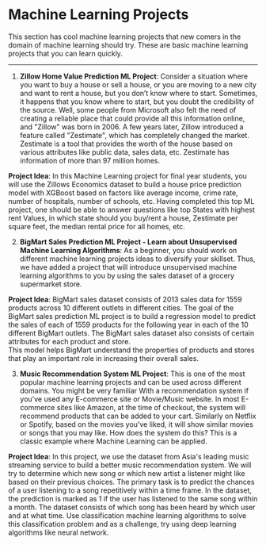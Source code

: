 # **Machine Learning Projects**
This section has cool machine learning projects that new comers in the domain of machine learning should try.
These are basic machine learning projects that you can learn quickly.

---------------------------------------------------------------------------------------------------------------------------------------------------------------------
1)  **Zillow Home Value Prediction ML Project**:
Consider a situation where you want to buy a house or sell a house, or you are moving to a new city and want to rent a house, but you don’t know where to start. Sometimes, it happens that you know where to start, but you doubt the credibility of the source.
Well, some people from Microsoft also felt the need of creating a reliable place that could provide all this information online, and "Zillow" was born in 2006.
A few years later, Zillow introduced a feature called "Zestimate", which has completely changed the market.
Zestimate is a tool that provides the worth of the house based on various attributes like public data, sales data, etc.
Zestimate has information of more than 97 million homes.

**Project Idea**: 
                 In this Machine Learning project for final year students, you will use the Zillows Economics dataset to build a house price prediction model with XGBoost based on factors like average income, crime rate, number of hospitals, number of schools, etc. 
                 Having completed this top ML project, one should be able to answer questions like top States with highest rent Values, in which state should you buy/rent a house, Zestimate per square feet, the median rental price for all homes, etc.

2)  **BigMart Sales Prediction ML Project - Learn about Unsupervised Machine Learning Algorithms**:
As a beginner, you should work on different machine learning projects ideas to diversify your skillset.
Thus, we have added a project that will introduce unsupervised machine learning algorithms to you by using the sales dataset of a grocery supermarket store.

**Project Idea**: 
                 BigMart sales dataset consists of 2013 sales data for 1559 products across 10 different outlets in different cities.
                 The goal of the BigMart sales prediction ML project is to build a regression model to predict the sales of each of 1559 products for the following    year in each of the 10 different BigMart outlets.
                 The BigMart sales dataset also consists of certain attributes for each product and store.  
                 This model helps BigMart understand the properties of products and stores that play an important role in increasing their overall sales.

3)  **Music Recommendation System ML Project**:
This is one of the most popular machine learning projects and can be used across different domains. You might be very familiar                                          With a recommendation system if you've used any E-commerce site or Movie/Music website.
In most E-commerce sites like Amazon, at the time of checkout, the system will recommend products that can be added to your cart. 
Similarly on Netflix or Spotify, based on the movies you've liked, it will show similar movies or songs that you may like. How does the system do this? 
This is a classic example where Machine Learning can be applied.

**Project Idea**: 
                 In this project, we use the dataset from Asia's leading music streaming service to build a better music recommendation system.
                 We will try to determine which new song or which new artist a listener might like based on their previous choices.
                 The primary task is to predict the chances of a user listening to a song repetitively within a time frame.
                 In the dataset, the prediction is marked as 1 if the user has listened to the same song within a month.
                 The dataset consists of which song has been heard by which user and at what time.
                 Use classification machine learning algorithms to solve this classification problem and as a challenge, 
                 try using deep learning algorithms like neural network.
